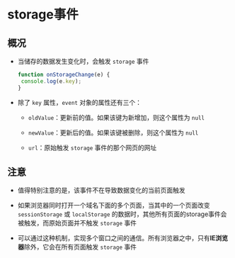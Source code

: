 # storage事件

## 概况

  - 当储存的数据发生变化时，会触发 `storage` 事件

    ```js
    function onStorageChange(e) {
     console.log(e.key);
    }
    ```

  - 除了 `key` 属性，`event` 对象的属性还有三个：

      - `oldValue`：更新前的值。如果该键为新增加，则这个属性为 `null`

      - `newValue`：更新后的值。如果该键被删除，则这个属性为 `null`

      - `url`：原始触发 `storage` 事件的那个网页的网址

## 注意

  - 值得特别注意的是，该事件不在导致数据变化的当前页面触发

  - 如果浏览器同时打开一个域名下面的多个页面，当其中的一个页面改变 `sessionStorage` 或 `localStorage` 的数据时，其他所有页面的storage事件会被触发，而原始页面并不触发 `storage` 事件

  - 可以通过这种机制，实现多个窗口之间的通信。所有浏览器之中，只有**IE浏览器**除外，它会在所有页面触发 `storage` 事件
